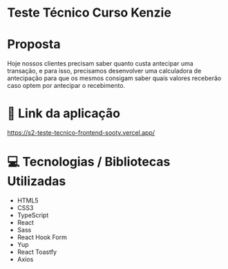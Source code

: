 # Teste Técnico Curso Kenzie

# Proposta

Hoje nossos clientes precisam saber quanto custa antecipar uma transação, e para isso, precisamos desenvolver uma calculadora de antecipação para que os mesmos consigam saber quais valores receberão caso optem por antecipar o recebimento.

# :link: Link da aplicação

https://s2-teste-tecnico-frontend-sooty.vercel.app/

# :computer: Tecnologias / Bibliotecas Utilizadas

- HTML5 
- CSS3 
- TypeScript 
- React 
- Sass
- React Hook Form 
- Yup 
- React Toastfy
- Axios
